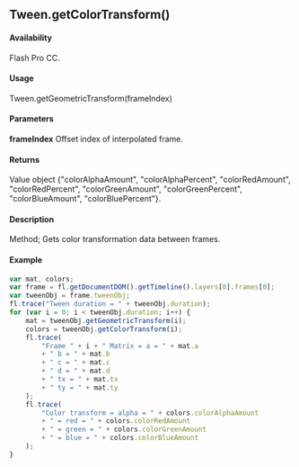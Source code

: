 ## Tween.getColorTransform()

#### Availability

Flash Pro CC.

#### Usage

Tween.getGeometricTransform(frameIndex)

#### Parameters

**frameIndex** Offset index of interpolated frame.

#### Returns

Value object {"colorAlphaAmount", "colorAlphaPercent", "colorRedAmount", "colorRedPercent", "colorGreenAmount", "colorGreenPercent", "colorBlueAmount", "colorBluePercent"}.

#### Description

Method; Gets color transformation data between frames.

#### Example

```javascript
var mat, colors;
var frame = fl.getDocumentDOM().getTimeline().layers[0].frames[0];
var tweenObj = frame.tweenObj;
fl.trace("Tween duration = " + tweenObj.duration);
for (var i = 0; i < tweenObj.duration; i++) {
    mat = tweenObj.getGeometricTransform(i);
    colors = tweenObj.getColorTransform(i);
    fl.trace(
        "Frame " + i + " Matrix = a = " + mat.a
        + " b = " + mat.b
        + " c = " + mat.c
        + " d = " + mat.d
        + " tx = " + mat.tx
        + " ty = " + mat.ty
    );
    fl.trace(
        "Color transform = alpha = " + colors.colorAlphaAmount
        + " = red = " + colors.colorRedAmount
        + " = green = " + colors.colorGreenAmount
        + " = blue = " + colors.colorBlueAmount
    );
}
```
